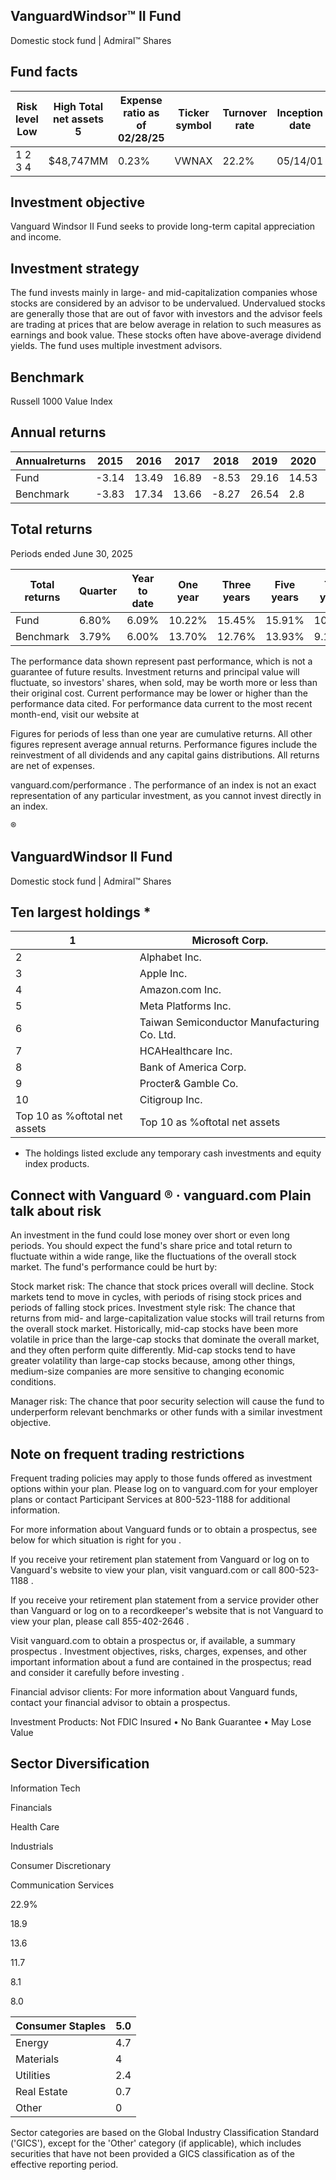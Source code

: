 ## VanguardWindsor™ II Fund

Domestic stock fund | Admiral™ Shares

## Fund facts

| Risk level Low   | High Total net assets 5   | Expense ratio as of 02/28/25   | Ticker symbol   | Turnover rate   | Inception date   |   Fund number |
|------------------|---------------------------|--------------------------------|-----------------|-----------------|------------------|---------------|
| 1 2 3 4          | $48,747MM                 | 0.23%                          | VWNAX           | 22.2%           | 05/14/01         |          0573 |

## Investment objective

Vanguard Windsor II Fund seeks to provide long-term capital appreciation and income.

## Investment strategy

The fund invests mainly in large- and mid-capitalization companies whose stocks are considered by an advisor to be undervalued. Undervalued stocks are generally those that are out of favor with investors and the advisor feels are trading at prices that are below average in relation to such measures as earnings and book value. These stocks often have above-average dividend yields. The fund uses multiple investment advisors.

## Benchmark

Russell 1000 Value Index

<!-- image -->

## Annual returns

<!-- image -->

| Annualreturns   |   2015 |   2016 |   2017 |   2018 |   2019 |   2020 |   2021 |   2022 |   2023 |   2024 |
|-----------------|--------|--------|--------|--------|--------|--------|--------|--------|--------|--------|
| Fund            |  -3.14 |  13.49 |  16.89 |  -8.53 |  29.16 |  14.53 |  29.08 | -13.14 |  21.07 |  14.29 |
| Benchmark       |  -3.83 |  17.34 |  13.66 |  -8.27 |  26.54 |   2.8  |  25.16 |  -7.54 |  11.46 |  14.37 |

## Total returns

Periods ended June 30, 2025

| Total returns   | Quarter   | Year to date   | One year   | Three years   | Five years   | Ten years   |
|-----------------|-----------|----------------|------------|---------------|--------------|-------------|
| Fund            | 6.80%     | 6.09%          | 10.22%     | 15.45%        | 15.91%       | 10.98%      |
| Benchmark       | 3.79%     | 6.00%          | 13.70%     | 12.76%        | 13.93%       | 9.19%       |

The performance data shown represent past performance, which is not a guarantee of future results. Investment returns and principal value will fluctuate, so investors' shares, when sold, may be worth more or less than their original cost. Current performance may be lower or higher than the performance data cited. For performance data current to the most recent month-end, visit our website at

Figures for periods of less than one year are cumulative returns. All other figures represent average annual returns. Performance figures include the reinvestment of all dividends and any capital gains distributions. All returns are net of expenses.

vanguard.com/performance  . The performance of an index is not an exact representation of any particular investment, as you cannot invest directly in an index.

®

<!-- image -->

## VanguardWindsor II Fund

Domestic stock fund | Admiral™ Shares

## Ten largest holdings  *

| 1                             | Microsoft Corp.                             |
|-------------------------------|---------------------------------------------|
| 2                             | Alphabet Inc.                               |
| 3                             | Apple Inc.                                  |
| 4                             | Amazon.com Inc.                             |
| 5                             | Meta Platforms Inc.                         |
| 6                             | Taiwan Semiconductor Manufacturing Co. Ltd. |
| 7                             | HCAHealthcare Inc.                          |
| 8                             | Bank of America Corp.                       |
| 9                             | Procter& Gamble Co.                         |
| 10                            | Citigroup Inc.                              |
| Top 10 as %oftotal net assets | Top 10 as %oftotal net assets               |

* The holdings listed exclude any temporary cash investments and equity index products.

## Connect with Vanguard   ® ·    vanguard.com Plain talk about risk

An investment in the fund could lose money over short or even long periods. You should expect the fund's share price and total return to fluctuate within a wide range, like the fluctuations of the overall stock market. The fund's performance could be hurt by:

Stock market risk: The chance that stock prices overall will decline. Stock markets tend to move in cycles, with periods of rising stock prices and periods of falling stock prices. Investment style risk: The chance that returns from mid- and large-capitalization value stocks will trail returns from the overall stock market. Historically, mid-cap stocks have been more volatile in price than the large-cap stocks that dominate the overall market, and they often perform quite differently. Mid-cap stocks tend to have greater volatility than large-cap stocks because, among other things, medium-size companies are more sensitive to changing economic conditions.

Manager risk: The chance that poor security selection will cause the fund to underperform relevant benchmarks or other funds with a similar investment objective.

## Note on frequent trading restrictions

Frequent trading policies may apply to those funds offered as investment options within your plan. Please log on to   vanguard.com for your employer plans or contact Participant Services at 800-523-1188 for additional information.

For more information about Vanguard funds or to obtain a prospectus, see below for which situation is right for you .

If you receive your retirement plan statement from Vanguard or log on to Vanguard's website to view your plan, visit vanguard.com or call 800-523-1188 .

If you receive your retirement plan statement from a service provider other than Vanguard or log on to a recordkeeper's website that is not Vanguard to view your plan, please call 855-402-2646 .

Visit vanguard.com to obtain a prospectus or, if available, a summary prospectus . Investment objectives, risks, charges, expenses, and other important information about a fund are contained in the prospectus; read and consider it carefully before investing .

Financial advisor clients: For more information about Vanguard funds, contact your financial advisor to obtain a prospectus.

Investment Products: Not FDIC Insured • No Bank Guarantee • May Lose Value

## Sector Diversification

<!-- image -->

Information Tech

Financials

Health Care

Industrials

Consumer Discretionary

Communication Services

22.9%

18.9

13.6

11.7

8.1

8.0

| Consumer Staples   |   5.0 |
|--------------------|-------|
| Energy             |   4.7 |
| Materials          |   4   |
| Utilities          |   2.4 |
| Real Estate        |   0.7 |
| Other              |   0   |

<!-- image -->

<!-- image -->

<!-- image -->

<!-- image -->

<!-- image -->

<!-- image -->

<!-- image -->

<!-- image -->

<!-- image -->

<!-- image -->

<!-- image -->

<!-- image -->

Sector categories are based on the Global Industry Classification Standard ('GICS'), except for the 'Other' category (if applicable), which includes securities that have not been provided a GICS classification as of the effective reporting period.